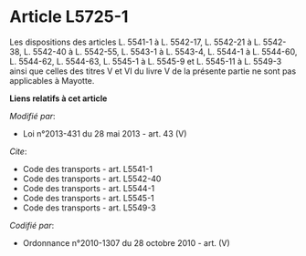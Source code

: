 # Article L5725-1

Les dispositions des articles L. 5541-1 à L. 5542-17, L. 5542-21 à L. 5542-38, L. 5542-40 à L. 5542-55, L. 5543-1 à L.
5543-4, L. 5544-1 à L. 5544-60, L. 5544-62, L. 5544-63, L. 5545-1 à L. 5545-9 et L. 5545-11 à L. 5549-3 ainsi que celles  des
titres V et VI  du livre V de la présente partie ne sont pas applicables à Mayotte.

**Liens relatifs à cet article**

_Modifié par_:

  - Loi n°2013-431 du 28 mai 2013 - art. 43 (V)

_Cite_:

  - Code des transports - art. L5541-1
  - Code des transports - art. L5542-40
  - Code des transports - art. L5544-1
  - Code des transports - art. L5545-1
  - Code des transports - art. L5549-3

_Codifié par_:

  - Ordonnance n°2010-1307 du 28 octobre 2010 - art. (V)
